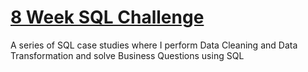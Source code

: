 # [8 Week SQL Challenge](https://8weeksqlchallenge.com/getting-started/)

A series of SQL case studies where I perform Data Cleaning and Data Transformation and solve Business Questions using SQL

